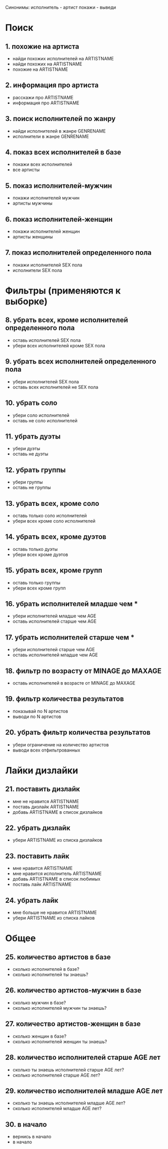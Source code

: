 Синонимы:
исполнитель - артист
покажи - выведи

# Поиск
## 1. похожие на артиста
- найди похожих исполнителей на ARTISTNAME
- найди похожих на ARTISTNAME
- похожие на ARTISTNAME
## 2. информация про артиста
- расскажи про ARTISTNAME
- информация про ARTISTNAME
## 3. поиск исполнителей по жанру
- найди исполнителей в жанре GENRENAME
- исполнители в жанре GENRENAME
## 4. показ всех исполнителей в базе
- покажи всех исполнителей
- все артисты
## 5. показ исполнителей-мужчин
- покажи исполнителей мужчин
- артисты мужчины
## 6. показ исполнителей-женщин
- покажи исполнителей женщин
- артисты женщины
## 7. показ исполнителей определенного пола
- покажи исполнителей SEX пола
- исполнители SEX пола

# Фильтры (применяются к выборке)
## 8. убрать всех, кроме исполнителей определенного пола
- оставь исполнителей SEX пола
- убери всех исполнителей кроме SEX пола
## 9. убрать всех исполнителей определенного пола
- убери исполнителей SEX пола
- оставь всех исполнителей не SEX пола
## 10. убрать соло
- убери соло исполнителей
- оставь не соло исполнителей
## 11. убрать дуэты
- убери дуэты
- оставь не дуэты
## 12. убрать группы
- убери группы
- оставь не группы
## 13. убрать всех, кроме соло
- оставь только соло исполнителей
- убери всех кроме соло исполнителей
## 14. убрать всех, кроме дуэтов
- оставь только дуэты
- убери всех кроме дуэтов
## 15. убрать всех, кроме групп
- оставь только группы
- убери всех кроме групп
## 16. убрать исполнителей младше чем *
- убери исполнителей младше чем AGE
- оставь исполнителей старше чем AGE
## 17. убрать исполнителей старше чем *
- убери исполнителей старше чем AGE
- оставь исполнителей младше чем AGE
## 18. фильтр по возрасту от MINAGE до MAXAGE
- оставь исполнителей в возрасте от MINAGE до MAXAGE
## 19. фильтр количества результатов
- показывай по N артистов
- выводи по N артистов
## 20. убрать фильтр количества результатов
- убери ограничение на количество артистов
- выводи всех отфильтрованных

# Лайки дизлайки
## 21. поставить дизлайк
- мне не нравится ARTISTNAME
- поставь дизлайк ARTISTNAME
- добавь ARTISTNAME в список дизлайков
## 22. убрать дизлайк
- убери ARTISTNAME из списка дизлайков
## 23. поставить лайк
- мне нравится ARTISTNAME
- мне нравится исполнитель ARTISTNAME
- добавь ARTISTNAME в список любимых
- поставь лайк ARTISTNAME
## 24. убрать лайк
- мне больше не нравится ARTISTNAME
- убери ARTISTNAME из списка лайков

# Общее
## 25. количество артистов в базе
- сколько исполнителей в базе?
- сколько исполнителей ты знаешь?
## 26. количество артистов-мужчин в базе
- сколько мужчин в базе?
- сколько исполнителей мужчин ты знаешь?
## 27. количество артистов-женщин в базе
- сколько женщин в базе?
- сколько исполнителей женщин ты знаешь?
## 28. количество исполнителей старше AGE лет
- сколько ты знаешь исполнителей старше AGE лет?
- сколько исполнителей старше AGE лет?
## 29. количество исполнителей младше AGE лет
- сколько ты знаешь исполнителей младше AGE лет?
- сколько исполнителей младше AGE лет?
## 30. в начало
- вернись в начало
- в начало